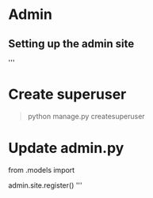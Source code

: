 # Admin

## Setting up the admin site

'''
# Create superuser
> python manage.py createsuperuser

# Update admin.py
from <AppName>.models import <ModelName>

admin.site.register(<ModelName>)
'''



